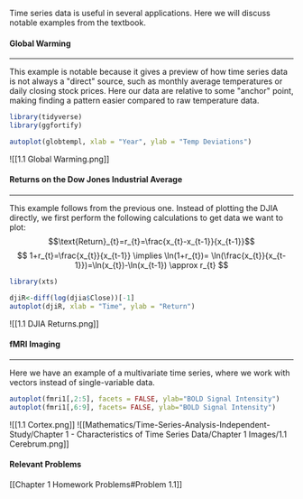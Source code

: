 Time series data is useful in several applications. Here we will discuss notable examples from the textbook.

#### Global Warming 
---
This example is notable because it gives a preview of how time series data is not always a "direct" source, such as monthly average temperatures or daily closing stock prices. Here our data are relative to some "anchor" point, making finding a pattern easier compared to raw temperature data.

```R
library(tidyverse)
library(ggfortify)

autoplot(globtempl, xlab = "Year", ylab = "Temp Deviations")
```
![[1.1 Global Warming.png]]

#### Returns on the Dow Jones Industrial Average 
---
This example follows from the previous one. Instead of plotting the DJIA directly, we first perform the following calculations to get data we want to plot:
$$\text{Return}_{t}=r_{t}=\frac{x_{t}-x_{t-1}}{x_{t-1}}$$
$$
1+r_{t}=\frac{x_{t}}{x_{t-1}} \implies \ln(1+r_{t})= \ln(\frac{x_{t}}{x_{t-1}})=\ln(x_{t})-\ln(x_{t-1}) \approx r_{t}
$$
```R
library(xts)

djiR<-diff(log(djia$Close))[-1]
autoplot(djiR, xlab = "Time", ylab = "Return")
```
![[1.1 DJIA Returns.png]]

#### fMRI Imaging 
---
Here we have an example of a multivariate time series, where we work with vectors instead of single-variable data.

```R
autoplot(fmri1[,2:5], facets = FALSE, ylab="BOLD Signal Intensity")
autoplot(fmri1[,6:9], facets= FALSE, ylab="BOLD Signal Intensity")
```
![[1.1 Cortex.png]]
![[Mathematics/Time-Series-Analysis-Independent-Study/Chapter 1 - Characteristics of Time Series Data/Chapter 1 Images/1.1 Cerebrum.png]]

#### Relevant Problems
[[Chapter 1 Homework Problems#Problem 1.1]]
